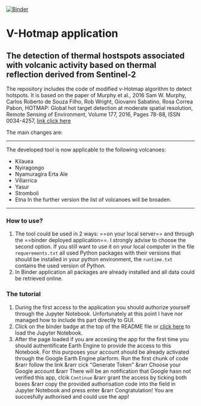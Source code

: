 [![Binder](https://mybinder.org/badge_logo.svg)](https://mybinder.org/v2/gh/kedich22/Hotmap/main?labpath=Hotmap_improved_2.ipynb)
# V-Hotmap application
## The detection of thermal hostspots associated with volcanic activity based on thermal reflection derived from Sentinel-2

The repository includes the code of modified v-Hotmap algorithm to detect hotspots. It is based on the paper of Murphy et al., 2016
Sam W. Murphy, Carlos Roberto de Souza Filho, Rob Wright, Giovanni Sabatino, Rosa Correa Pabon,
HOTMAP: Global hot target detection at moderate spatial resolution, Remote Sensing of Environment, Volume 177, 2016, Pages 78-88, ISSN 0034-4257,
[link click here](https://doi.org/10.1016/j.rse.2016.02.027)

The main changes are:

---
The developed tool is now applicable to the following volcanoes:
- Kilauea
- Nyiragongo 
- Nyamuragira Erta Ale
- Villarrica 
- Yasur 
- Stromboli
- Etna
In the further version the list of volcanoes will be broaden.
---
### How to use?
1. The tool could be used in 2 ways: ==on your local server== and through the ==binder deployed application==. I strongly advise to choose the second option.
If you still want to use it on your local computer in the file `requerements.txt` all used Python packages with their versions that should be installed in your python environment, the `runtime.txt` contains the used version of Python.
2. In Binder application all packages are already installed and all data could be retrieved online.

### The tutorial
1. During the first access to the application you should authorize yourself through the Jupyter Notebook. Unfortunately at this point I have nor managed how to include ths part directly to GUI. 
2. Click on the binder badge at the top of the README file or [click here](https://mybinder.org/v2/gh/kedich22/Hotmap/main?labpath=Hotmap_improved_2.ipynb) to load the Jupyter Notebook.
3. After the page loaded if you are accesing the app for the first time you should authentificate Earth Engine to provide the access to this Notebook. For this purposes your account should be already activated through the Google Earth Engine plarform. Run the first chunk of code &rarr follow the link &rarr cick "Generate Token" &rarr Choose your Google account &rarr There will be an notification that Google hasn not verified this app, clcik `Continue` &rarr grant the access by ticking both boxes &rarr copy the provided authorisation code into the field in Jupyter Notebook and press enter &rarr Congratulation! You are succesfully authorised and could use the app!




